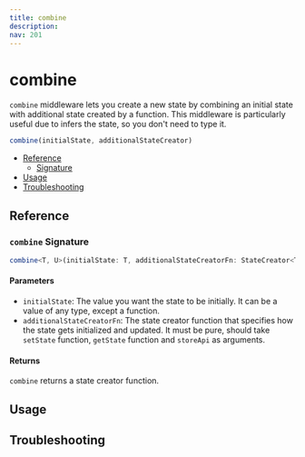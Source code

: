 ```yaml
---
title: combine
description:
nav: 201
---
```


# combine

`combine` middleware lets you create a new state by combining an initial state with additional
state created by a function. This middleware is particularly useful due to infers the state, so you
don't need to type it.

```js
combine(initialState, additionalStateCreator)
```

- [Reference](#reference)
  - [Signature](#combine-signature)
- [Usage](#usage)
- [Troubleshooting](#troubleshooting)

## Reference

### `combine` Signature

```ts
combine<T, U>(initialState: T, additionalStateCreatorFn: StateCreator<T, [], [], U>): StateCreator<Omit<T, keyof U> & U, [], []>
```

#### Parameters

- `initialState`: The value you want the state to be initially. It can be a value of any type,
  except a function.
- `additionalStateCreatorFn`: The state creator function that specifies how the state gets
  initialized and updated. It must be pure, should take `setState` function, `getState` function
  and `storeApi` as arguments.

#### Returns

`combine` returns a state creator function.

## Usage

## Troubleshooting
